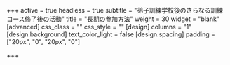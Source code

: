 +++
active = true
headless = true
subtitle = "弟子訓練学校後のさらなる訓練コース修了後の活動"
title = "長期の参加方法"
weight = 30
widget = "blank"
[advanced]
css_class = ""
css_style = ""
[design]
columns = "1"
[design.background]
text_color_light = false
[design.spacing]
padding = ["20px", "0", "20px", "0"]

+++
